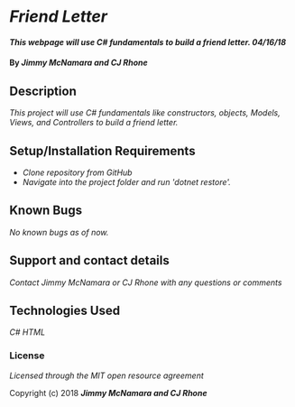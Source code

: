 # _Friend Letter_

#### _This webpage will use C# fundamentals to build a friend letter. 04/16/18_

#### By _**Jimmy McNamara and CJ Rhone**_

## Description

_This project will use C# fundamentals like constructors, objects, Models, Views, and Controllers to build a friend letter._

## Setup/Installation Requirements

* _Clone repository from GitHub_
* _Navigate into the project folder and run 'dotnet restore'._

## Known Bugs

_No known bugs as of now._

## Support and contact details

_Contact Jimmy McNamara or CJ Rhone with any questions or comments_

## Technologies Used

_C#_
_HTML_

### License

*Licensed through the MIT open resource agreement*

Copyright (c) 2018 **_Jimmy McNamara and CJ Rhone_**
